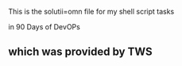 This is the solutii=omn file for my shell script tasks

in 90 Days of DevOPs 

## which was provided by TWS
